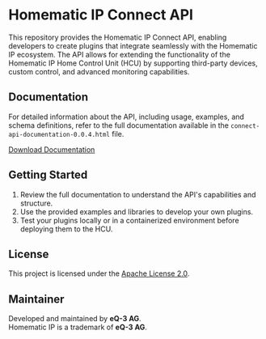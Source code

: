 # Homematic IP Connect API

This repository provides the Homematic IP Connect API, enabling developers to create plugins that integrate seamlessly with the Homematic IP ecosystem. The API allows for extending the functionality of the Homematic IP Home Control Unit (HCU) by supporting third-party devices, custom control, and advanced monitoring capabilities.

## Documentation

For detailed information about the API, including usage, examples, and schema definitions, refer to the full documentation available in the `connect-api-documentation-0.0.4.html` file.

[Download Documentation](https://github.com/homematicip/connect-api/releases/download/0.0.4/connect-api-documentation-0.0.4.html)



## Getting Started

1. Review the full documentation to understand the API's capabilities and structure.
2. Use the provided examples and libraries to develop your own plugins.
3. Test your plugins locally or in a containerized environment before deploying them to the HCU.

## License

This project is licensed under the [Apache License 2.0](http://www.apache.org/licenses/LICENSE-2.0.txt).

## Maintainer

Developed and maintained by **eQ-3 AG**.\
Homematic IP is a trademark of **eQ-3 AG**.